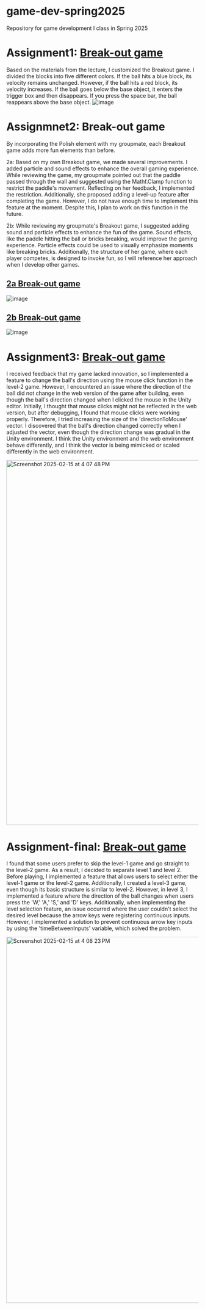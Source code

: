 # game-dev-spring2025
Repository for game development I class in Spring 2025


# Assignment1: [Break-out game](https://erigolee.github.io/game-dev-spring2025/builds/breakout-1/)
Based on the materials from the lecture, I customized the Breakout game.
I divided the blocks into five different colors.
If the ball hits a blue block, its velocity remains unchanged.
However, if the ball hits a red block, its velocity increases.
If the ball goes below the base object, it enters the trigger box and then disappears.
If you press the space bar, the ball reappears above the base object.
![image](https://github.com/user-attachments/assets/c65cd4e2-b68b-4329-a94d-e9d84140c7fc)


# Assignmnet2: Break-out game
By incorporating the Polish element with my groupmate, each Breakout game adds more fun elements than before.

2a: Based on my own Breakout game, we made several improvements. I added particle and sound effects to enhance the overall gaming experience. While reviewing the game, my groupmate pointed out that the paddle passed through the wall and suggested using the Mathf.Clamp function to restrict the paddle's movement. Reflecting on her feedback, I implemented the restriction. Additionally, she proposed adding a level-up feature after completing the game. However, I do not have enough time to implement this feature at the moment. Despite this, I plan to work on this function in the future.

2b: While reviewing my groupmate's Breakout game, I suggested adding sound and particle effects to enhance the fun of the game. Sound effects, like the paddle hitting the ball or bricks breaking, would improve the gaming experience. Particle effects could be used to visually emphasize moments like breaking bricks. Additionally, the structure of her game, where each player competes, is designed to invoke fun, so I will reference her approach when I develop other games.

## [2a Break-out game](https://erigolee.github.io/game-dev-spring2025/builds/breakout-2a/)

![image](https://github.com/user-attachments/assets/cf598934-c2cc-4a17-ae57-8685287d7720)

## [2b Break-out game](https://erigolee.github.io/game-dev-spring2025/builds/breakout-2b/)
 
![image](https://github.com/user-attachments/assets/0439783a-e38e-464f-837a-ffc21b0920c6)

# Assignment3: [Break-out game](https://erigolee.github.io/game-dev-spring2025/builds/breakout-3/)
I received feedback that my game lacked innovation, so I implemented a feature to change the ball's direction using the mouse click function in the level-2 game. However, I encountered an issue where the direction of the ball did not change in the web version of the game after building, even though the ball's direction changed when I clicked the mouse in the Unity editor. Initially, I thought that mouse clicks might not be reflected in the web version, but after debugging, I found that mouse clicks were working properly. Therefore, I tried increasing the size of the 'directionToMouse' vector. I discovered that the ball's direction changed correctly when I adjusted the vector, even though the direction change was gradual in the Unity environment. I think the Unity environment and the web environment behave differently, and I think the vector is being mimicked or scaled differently in the web environment.

<img width="957" alt="Screenshot 2025-02-15 at 4 07 48 PM" src="https://github.com/user-attachments/assets/751a7295-034a-4124-aa98-3868433241f7" />



# Assignment-final: [Break-out game](https://erigolee.github.io/game-dev-spring2025/builds/breakout-final/)
I found that some users prefer to skip the level-1 game and go straight to the level-2 game. As a result, I decided to separate level 1 and level 2. Before playing, I implemented a feature that allows users to select either the level-1 game or the level-2 game. Additionally, I created a level-3 game, even though its basic structure is similar to level-2. However, in level 3, I implemented a feature where the direction of the ball changes when users press the 'W,' 'A,' 'S,' and 'D' keys. Additionally, when implementing the level selection feature, an issue occurred where the user couldn't select the desired level because the arrow keys were registering continuous inputs. However, I implemented a solution to prevent continuous arrow key inputs by using the 'timeBetweenInputs' variable, which solved the problem.

<img width="960" alt="Screenshot 2025-02-15 at 4 08 23 PM" src="https://github.com/user-attachments/assets/81641aed-5518-419d-95eb-8f98e3961edb" />



